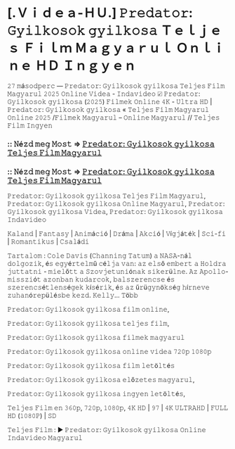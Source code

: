 # [.Ｖｉｄｅａ-ＨＵ.] 𝙿𝚛𝚎𝚍𝚊𝚝𝚘𝚛: 𝙶𝚢𝚒𝚕𝚔𝚘𝚜𝚘𝚔 𝚐𝚢𝚒𝚕𝚔𝚘𝚜𝚊 Ｔｅｌｊｅｓ Ｆｉｌｍ Ｍａｇｙａｒｕｌ Ｏｎｌｉｎｅ ＨＤ Ｉｎｇｙｅｎ

𝟸𝟽 𝚖á𝚜𝚘𝚍𝚙𝚎𝚛𝚌 — 𝙿𝚛𝚎𝚍𝚊𝚝𝚘𝚛: 𝙶𝚢𝚒𝚕𝚔𝚘𝚜𝚘𝚔 𝚐𝚢𝚒𝚕𝚔𝚘𝚜𝚊 𝚃𝚎𝚕𝚓𝚎𝚜 𝙵𝚒𝚕𝚖 𝙼𝚊𝚐𝚢𝚊𝚛𝚞𝚕 𝟸𝟶𝟸𝟻 𝙾𝚗𝚕𝚒𝚗𝚎 𝚅𝚒𝚍𝚎𝚊 - 𝙸𝚗𝚍𝚊𝚟𝚒𝚍𝚎𝚘 ☑ 𝙿𝚛𝚎𝚍𝚊𝚝𝚘𝚛: 𝙶𝚢𝚒𝚕𝚔𝚘𝚜𝚘𝚔 𝚐𝚢𝚒𝚕𝚔𝚘𝚜𝚊 (𝟸𝟶𝟸𝟻) 𝙵𝚒𝚕𝚖𝚎𝚔 𝙾𝚗𝚕𝚒𝚗𝚎 𝟺𝙺 - 𝚄𝚕𝚝𝚛𝚊 𝙷𝙳 | 𝙿𝚛𝚎𝚍𝚊𝚝𝚘𝚛: 𝙶𝚢𝚒𝚕𝚔𝚘𝚜𝚘𝚔 𝚐𝚢𝚒𝚕𝚔𝚘𝚜𝚊 « 𝚃𝚎𝚕𝚓𝚎𝚜 𝙵𝚒𝚕𝚖 𝙼𝚊𝚐𝚢𝚊𝚛𝚞𝚕 𝙾𝚗𝚕𝚒𝚗𝚎 𝟸𝟶𝟸𝟻 /𝙵𝚒𝚕𝚖𝚎𝚔 𝙼𝚊𝚐𝚢𝚊𝚛𝚞𝚕 – 𝙾𝚗𝚕𝚒𝚗𝚎 𝙼𝚊𝚐𝚢𝚊𝚛𝚞𝚕 // 𝚃𝚎𝚕𝚓𝚎𝚜 𝙵𝚒𝚕𝚖 𝙸𝚗𝚐𝚢𝚎𝚗

### :: 𝙽é𝚣𝚍 𝚖𝚎𝚐 𝙼𝚘𝚜𝚝 => [𝙿𝚛𝚎𝚍𝚊𝚝𝚘𝚛: 𝙶𝚢𝚒𝚕𝚔𝚘𝚜𝚘𝚔 𝚐𝚢𝚒𝚕𝚔𝚘𝚜𝚊 𝚃𝚎𝚕𝚓𝚎𝚜 𝙵𝚒𝚕𝚖 𝙼𝚊𝚐𝚢𝚊𝚛𝚞𝚕](https://t.co/eFZR77oZ1n)

### :: 𝙽é𝚣𝚍 𝚖𝚎𝚐 𝙼𝚘𝚜𝚝 => [𝙿𝚛𝚎𝚍𝚊𝚝𝚘𝚛: 𝙶𝚢𝚒𝚕𝚔𝚘𝚜𝚘𝚔 𝚐𝚢𝚒𝚕𝚔𝚘𝚜𝚊 𝚃𝚎𝚕𝚓𝚎𝚜 𝙵𝚒𝚕𝚖 𝙼𝚊𝚐𝚢𝚊𝚛𝚞𝚕](https://t.co/eFZR77oZ1n)


𝙿𝚛𝚎𝚍𝚊𝚝𝚘𝚛: 𝙶𝚢𝚒𝚕𝚔𝚘𝚜𝚘𝚔 𝚐𝚢𝚒𝚕𝚔𝚘𝚜𝚊 𝚃𝚎𝚕𝚓𝚎𝚜 𝙵𝚒𝚕𝚖 𝙼𝚊𝚐𝚢𝚊𝚛𝚞𝚕, 𝙿𝚛𝚎𝚍𝚊𝚝𝚘𝚛: 𝙶𝚢𝚒𝚕𝚔𝚘𝚜𝚘𝚔 𝚐𝚢𝚒𝚕𝚔𝚘𝚜𝚊 𝙾𝚗𝚕𝚒𝚗𝚎 𝙼𝚊𝚐𝚢𝚊𝚛𝚞𝚕, 𝙿𝚛𝚎𝚍𝚊𝚝𝚘𝚛: 𝙶𝚢𝚒𝚕𝚔𝚘𝚜𝚘𝚔 𝚐𝚢𝚒𝚕𝚔𝚘𝚜𝚊 𝚅𝚒𝚍𝚎𝚊, 𝙿𝚛𝚎𝚍𝚊𝚝𝚘𝚛: 𝙶𝚢𝚒𝚕𝚔𝚘𝚜𝚘𝚔 𝚐𝚢𝚒𝚕𝚔𝚘𝚜𝚊 𝙸𝚗𝚍𝚊𝚟𝚒𝚍𝚎𝚘

𝙺𝚊𝚕𝚊𝚗𝚍 | 𝙵𝚊𝚗𝚝𝚊𝚜𝚢 | 𝙰𝚗𝚒𝚖á𝚌𝚒ó | 𝙳𝚛á𝚖𝚊 | 𝙰𝚔𝚌𝚒ó | 𝚅í𝚐𝚓á𝚝é𝚔 | 𝚂𝚌𝚒-𝚏𝚒 | 𝚁𝚘𝚖𝚊𝚗𝚝𝚒𝚔𝚞𝚜 | 𝙲𝚜𝚊𝚕á𝚍𝚒

𝚃𝚊𝚛𝚝𝚊𝚕𝚘𝚖 : 𝙲𝚘𝚕𝚎 𝙳𝚊𝚟𝚒𝚜 (𝙲𝚑𝚊𝚗𝚗𝚒𝚗𝚐 𝚃𝚊𝚝𝚞𝚖) 𝚊 𝙽𝙰𝚂𝙰-𝚗á𝚕 𝚍𝚘𝚕𝚐𝚘𝚣𝚒𝚔, é𝚜 𝚎𝚐𝚢é𝚛𝚝𝚎𝚕𝚖ű 𝚌é𝚕𝚓𝚊 𝚟𝚊𝚗: 𝚊𝚣 𝚎𝚕𝚜ő 𝚎𝚖𝚋𝚎𝚛𝚝 𝚊 𝙷𝚘𝚕𝚍𝚛𝚊 𝚓𝚞𝚝𝚝𝚊𝚝𝚗𝚒 - 𝚖𝚒𝚎𝚕ő𝚝𝚝 𝚊 𝚂𝚣𝚘𝚟𝚓𝚎𝚝𝚞𝚗𝚒ó𝚗𝚊𝚔 𝚜𝚒𝚔𝚎𝚛ü𝚕𝚗𝚎. 𝙰𝚣 𝙰𝚙𝚘𝚕𝚕𝚘-𝚖𝚒𝚜𝚜𝚣𝚒ó𝚝 𝚊𝚣𝚘𝚗𝚋𝚊𝚗 𝚔𝚞𝚍𝚊𝚛𝚌𝚘𝚔, 𝚋𝚊𝚕𝚜𝚣𝚎𝚛𝚎𝚗𝚌𝚜𝚎 é𝚜 𝚜𝚣𝚎𝚛𝚎𝚗𝚌𝚜é𝚝𝚕𝚎𝚗𝚜é𝚐𝚎𝚔 𝚔í𝚜é𝚛𝚒𝚔, é𝚜 𝚊𝚣 ű𝚛ü𝚐𝚢𝚗ö𝚔𝚜é𝚐 𝚑í𝚛𝚗𝚎𝚟𝚎 𝚣𝚞𝚑𝚊𝚗ó𝚛𝚎𝚙ü𝚕é𝚜𝚋𝚎 𝚔𝚎𝚣𝚍. 𝙺𝚎𝚕𝚕𝚢… 𝚃ö𝚋𝚋

𝙿𝚛𝚎𝚍𝚊𝚝𝚘𝚛: 𝙶𝚢𝚒𝚕𝚔𝚘𝚜𝚘𝚔 𝚐𝚢𝚒𝚕𝚔𝚘𝚜𝚊 𝚏𝚒𝚕𝚖 𝚘𝚗𝚕𝚒𝚗𝚎,

𝙿𝚛𝚎𝚍𝚊𝚝𝚘𝚛: 𝙶𝚢𝚒𝚕𝚔𝚘𝚜𝚘𝚔 𝚐𝚢𝚒𝚕𝚔𝚘𝚜𝚊 𝚝𝚎𝚕𝚓𝚎𝚜 𝚏𝚒𝚕𝚖,

𝙿𝚛𝚎𝚍𝚊𝚝𝚘𝚛: 𝙶𝚢𝚒𝚕𝚔𝚘𝚜𝚘𝚔 𝚐𝚢𝚒𝚕𝚔𝚘𝚜𝚊 𝚏𝚒𝚕𝚖𝚎𝚔 𝚖𝚊𝚐𝚢𝚊𝚛𝚞𝚕

𝙿𝚛𝚎𝚍𝚊𝚝𝚘𝚛: 𝙶𝚢𝚒𝚕𝚔𝚘𝚜𝚘𝚔 𝚐𝚢𝚒𝚕𝚔𝚘𝚜𝚊 𝚘𝚗𝚕𝚒𝚗𝚎 𝚟𝚒𝚍𝚎𝚊 𝟽𝟸𝟶𝚙 𝟷𝟶𝟾𝟶𝚙

𝙿𝚛𝚎𝚍𝚊𝚝𝚘𝚛: 𝙶𝚢𝚒𝚕𝚔𝚘𝚜𝚘𝚔 𝚐𝚢𝚒𝚕𝚔𝚘𝚜𝚊 𝚏𝚒𝚕𝚖 𝚕𝚎𝚝ö𝚕𝚝é𝚜

𝙿𝚛𝚎𝚍𝚊𝚝𝚘𝚛: 𝙶𝚢𝚒𝚕𝚔𝚘𝚜𝚘𝚔 𝚐𝚢𝚒𝚕𝚔𝚘𝚜𝚊 𝚎𝚕ő𝚣𝚎𝚝𝚎𝚜 𝚖𝚊𝚐𝚢𝚊𝚛𝚞𝚕,

𝙿𝚛𝚎𝚍𝚊𝚝𝚘𝚛: 𝙶𝚢𝚒𝚕𝚔𝚘𝚜𝚘𝚔 𝚐𝚢𝚒𝚕𝚔𝚘𝚜𝚊 𝚒𝚗𝚐𝚢𝚎𝚗 𝚕𝚎𝚝ö𝚕𝚝é𝚜,

𝚃𝚎𝚕𝚓𝚎𝚜 𝙵𝚒𝚕𝚖 𝚎𝚗 𝟹𝟼𝟶𝚙, 𝟽𝟸𝟶𝚙, 𝟷𝟶𝟾𝟶𝚙, 𝟺𝙺 𝙷𝙳 | 𝟿𝟽 | 𝟺𝙺 𝚄𝙻𝚃𝚁𝙰𝙷𝙳 | 𝙵𝚄𝙻𝙻 𝙷𝙳 (𝟷𝟶𝟾𝟶𝙿) | 𝚂𝙳

𝚃𝚎𝚕𝚓𝚎𝚜 𝙵𝚒𝚕𝚖 : ▶️ 𝙿𝚛𝚎𝚍𝚊𝚝𝚘𝚛: 𝙶𝚢𝚒𝚕𝚔𝚘𝚜𝚘𝚔 𝚐𝚢𝚒𝚕𝚔𝚘𝚜𝚊 𝙾𝚗𝚕𝚒𝚗𝚎 𝙸𝚗𝚍𝚊𝚟𝚒𝚍𝚎𝚘 𝙼𝚊𝚐𝚢𝚊𝚛𝚞𝚕
